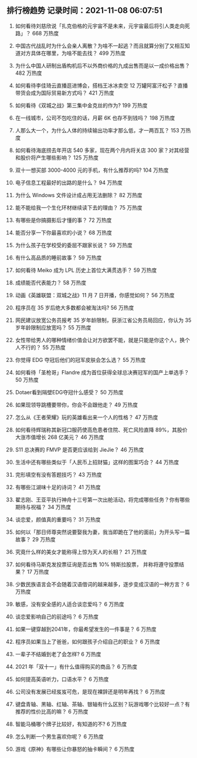 
## 排行榜趋势 记录时间：2021-11-08 06:07:51
  
  1. 如何看待刘慈欣说「扎克伯格的元宇宙不是未来，元宇宙最后将引人类走向死路」？ 668 万热度
    
  2. 中国古代战乱时为什么会亲人离散？为啥不一起逃？而且就算分别了又相互知道对方具体在哪里，为啥不能去找？ 499 万热度
    
  3. 为什么中国人研制出盾构机后不以外商价格的九成出售而是以一成价格出售？ 482 万热度
    
  4. 如何看待李佳琦云直播逛进博会，搭档王冰冰卖空 12 万罐阿富汗松子？直播带货会成为国际贸易新方式吗？ 421 万热度
    
  5. 如何看待《双城之战》第三集中金克丝的作为? 199 万热度
    
  6. 在一线城市，公司不包吃住的话，月薪 6K 也存不到钱吗？ 198 万热度
    
  7. 人那么大一个，为什么人体的持续输出功率才那么低，才一两百瓦？ 153 万热度
    
  8. 如何看待海底捞去年开店 540 多家，现在两个月内将关店 300 家？对其经营和股价将产生哪些影响？ 125 万热度
    
  9. 双十一想买部 3000-4000 元的手机，有什么推荐的吗? 104 万热度
    
  10. 电子信息工程最好的出路的是什么？ 94 万热度
    
  11. 为什么 Windows 文件设计成占用无法删除？ 82 万热度
    
  12. 能不能给我一个生化环材继续读下去的理由？ 75 万热度
    
  13. 有哪些是你搞摄影后才懂的事？ 72 万热度
    
  14. 能否分享一下你最喜欢的小说？ 68 万热度
    
  15. 为什么孩子在学校受的委屈不跟家长说？ 59 万热度
    
  16. 有什么高品质的睡前故事？ 59 万热度
    
  17. 如何看待 Meiko 成为 LPL 历史上首位大满贯选手？ 59 万热度
    
  18. 成绩能否代表能力？ 58 万热度
    
  19. 动画《英雄联盟：双城之战》11 月 7 日开播，你感觉如何？ 56 万热度
    
  20. 程序员在 35 岁后绝大多数都会被淘汰吗? 56 万热度
    
  21. 网民建议放宽公务员报考 35 岁年龄限制，获浙江省公务员局回应，你认为 35 岁年龄限制应放宽吗？ 55 万热度
    
  22. 女性带给男人的哪种情绪价值会让对方欲罢不能，就是只能是你这个人，换个人不行的？ 55 万热度
    
  23. 你觉得 EDG 夺冠后他们的冠军皮肤会怎么选？ 55 万热度
    
  24. 如何看待「圣枪哥」Flandre 成为首位获得全球总决赛冠军的国产上单选手？ 50 万热度
    
  25. Dotaer看到隔壁EDG夺冠什么感受？ 50 万热度
    
  26. 如果现领导跳槽要带你，你会不会跟他走？ 49 万热度
    
  27. 怎么从《王者荣耀》玩的英雄看出来一个人的性格？ 47 万热度
    
  28. 如何看待辉瑞称其新冠口服药使高危患者住院、死亡风险直降 89%，其股价大涨市值增长 268 亿美元？ 46 万热度
    
  29. S11 总决赛的 FMVP 是否更应该给到 JieJie？ 46 万热度
    
  30. 生活中还有哪些类似于「人民币上招财猫」这样的图案巧合？ 44 万热度
    
  31. 完形填空有没有答题技巧？ 43 万热度
    
  32. 有哪些江湖味十足的诗词？ 41 万热度
    
  33. 翟志刚、王亚平执行神舟十三号第一次出舱活动，将完成哪些任务？你有哪些期待与祝福？ 34 万热度
    
  34. 谈恋爱，颜值真的重要吗？ 31 万热度
    
  35. 如何以「那日师尊突然说要娶我为妻，我当即跪在了他的面前」为开头写一篇故事？ 29 万热度
    
  36. 究竟什么样的美女才能称得上惊为天人的长相？ 21 万热度
    
  37. 如何看待马斯克发投票征询是否出售 10% 特斯拉股票， 并称将遵守投票结果？ 17 万热度
    
  38. 少数民族语言会不会随着汉语借词的越来越多，逐步变成汉语的一种方言？ 6 万热度
    
  39. 敏感，没有安全感的人适合谈恋爱吗？ 6 万热度
    
  40. 谈恋爱影响自己的前途吗？ 6 万热度
    
  41. 如果一键穿越到2041年，你最希望发生的一件事是？ 6 万热度
    
  42. 程序员如果当上了爸爸，如何跟孩子介绍自己的职业？ 6 万热度
    
  43. 一辈子不结婚到老了会怎样? 6 万热度
    
  44. 2021 年「双十一」有什么值得购买的商品？ 6 万热度
    
  45. 如何提高英语听力，口语水平？ 6 万热度
    
  46. 公司没有发展已经岌岌可危，是现在裸辞还是明年再找？ 6 万热度
    
  47. 键盘青轴、黑轴、红轴、茶轴、银轴有什么区别？玩游戏哪个比较好一点？有推荐的性价比高的嘛？ 6 万热度
    
  48. 智能马桶哪个牌子比较好，有知道的不? 6 万热度
    
  49. 怎么判断一个男生喜欢你呢？ 6 万热度
    
  50. 游戏《原神》有哪些让你暴怒的抽卡瞬间？ 6 万热度
    